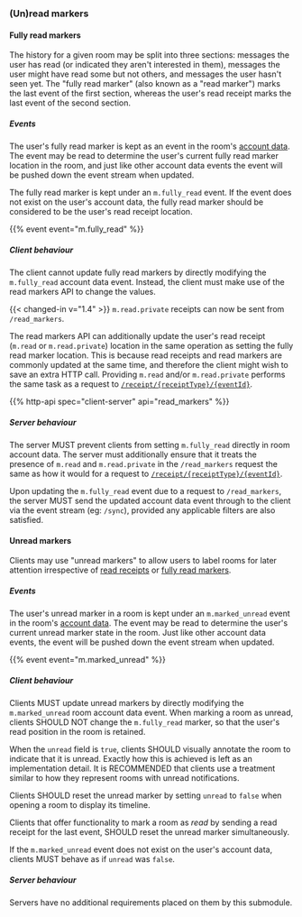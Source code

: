 ### (Un)read markers

#### Fully read markers

The history for a given room may be split into three sections: messages
the user has read (or indicated they aren't interested in them),
messages the user might have read some but not others, and messages the
user hasn't seen yet. The "fully read marker" (also known as a "read
marker") marks the last event of the first section, whereas the user's
read receipt marks the last event of the second section.

##### Events

The user's fully read marker is kept as an event in the room's [account
data](#client-config). The event may be read to determine the user's
current fully read marker location in the room, and just like other
account data events the event will be pushed down the event stream when
updated.

The fully read marker is kept under an `m.fully_read` event. If the
event does not exist on the user's account data, the fully read marker
should be considered to be the user's read receipt location.

{{% event event="m.fully_read" %}}

##### Client behaviour

The client cannot update fully read markers by directly modifying the
`m.fully_read` account data event. Instead, the client must make use of
the read markers API to change the values.

{{< changed-in v="1.4" >}} `m.read.private` receipts can now be sent from
`/read_markers`.

The read markers API can additionally update the user's read receipt
(`m.read` or `m.read.private`) location in the same operation as setting
the fully read marker location. This is because read receipts and read
markers are commonly updated at the same time, and therefore the client
might wish to save an extra HTTP call. Providing `m.read` and/or
`m.read.private` performs the same task as a request to
[`/receipt/{receiptType}/{eventId}`](#post_matrixclientv3roomsroomidreceiptreceipttypeeventid).

{{% http-api spec="client-server" api="read_markers" %}}

##### Server behaviour

The server MUST prevent clients from setting `m.fully_read` directly in
room account data. The server must additionally ensure that it treats
the presence of `m.read` and `m.read.private` in the `/read_markers`
request the same as how it would for a request to
[`/receipt/{receiptType}/{eventId}`](#post_matrixclientv3roomsroomidreceiptreceipttypeeventid).

Upon updating the `m.fully_read` event due to a request to
`/read_markers`, the server MUST send the updated account data event
through to the client via the event stream (eg: `/sync`), provided any
applicable filters are also satisfied.

#### Unread markers

Clients may use "unread markers" to allow users to label rooms for later
attention irrespective of [read receipts](#receipts) or
[fully read markers](#fully-read-markers).

##### Events

The user's unread marker in a room is kept under an `m.marked_unread`
event in the room's [account data](#client-config). The event may be read
to determine the user's current unread marker state in the room. Just
like other account data events, the event will be pushed down the event
stream when updated.

{{% event event="m.marked_unread" %}}

##### Client behaviour

Clients MUST update unread markers by directly modifying the `m.marked_unread`
room account data event. When marking a room as unread, clients SHOULD NOT change
the `m.fully_read` marker, so that the user's read position in the room is
retained.

When the `unread` field is `true`, clients SHOULD visually annotate the room
to indicate that it is unread. Exactly how this is achieved is left as an
implementation detail. It is RECOMMENDED that clients use a treatment similar
to how they represent rooms with unread notifications.

Clients SHOULD reset the unread marker by setting `unread` to `false` when
opening a room to display its timeline.

Clients that offer functionality to mark a room as _read_ by sending a read
receipt for the last event, SHOULD reset the unread marker simultaneously.

If the `m.marked_unread` event does not exist on the user's account data,
clients MUST behave as if `unread` was `false`.

##### Server behaviour

Servers have no additional requirements placed on them by this submodule.
